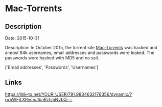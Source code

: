 # Mac-Torrents

## Description

Date: 2015-10-31

Description:
In October 2015, the torrent site <a href="http://www.mac-torrents.com" target="_blank" rel="noopener">Mac-Torrents</a> was hacked and almost 94k usernames, email addresses and passwords were leaked. The passwords were hashed with MD5 and no salt.


['Email addresses', 'Passwords', 'Usernames']

## Links

https://link-to.net/YOUR_USER/791.9834632176356/dynamic/?r=bWFjLXRvcnJlbnRzLmNvbQ==